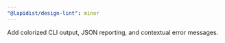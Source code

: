 ```yaml
---
"@lapidist/design-lint": minor
---
```

Add colorized CLI output, JSON reporting, and contextual error messages.
